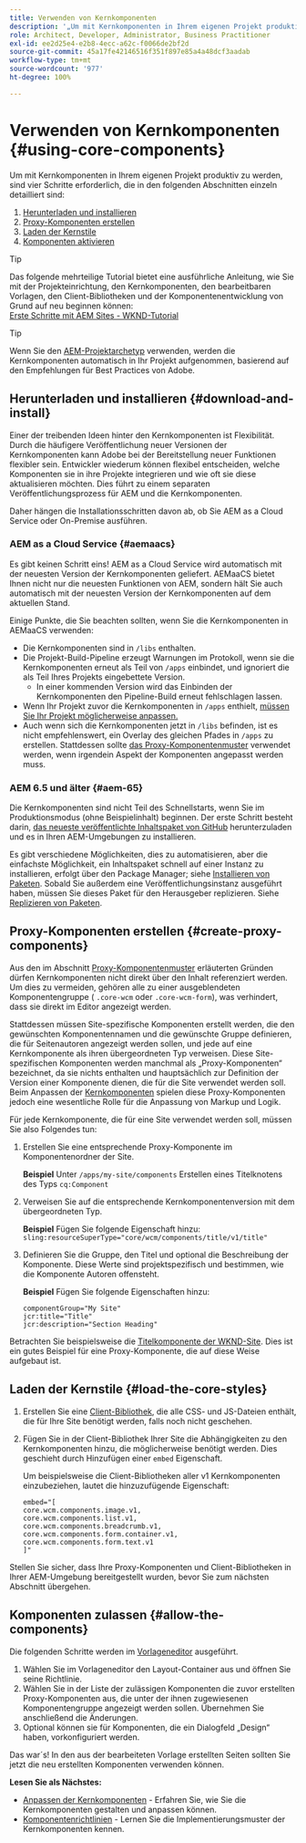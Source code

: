 ```yaml
---
title: Verwenden von Kernkomponenten
description: '„Um mit Kernkomponenten in Ihrem eigenen Projekt produktiv zu werden, sind drei Schritte erforderlich: herunterladen und installieren, Proxy-Komponenten erstellen, die Kernstile laden und die Komponenten in Ihren Vorlagen zulassen.“'
role: Architect, Developer, Administrator, Business Practitioner
exl-id: ee2d25e4-e2b8-4ecc-a62c-f0066de2bf2d
source-git-commit: 45a17fe42146516f351f897e85a4a48dcf3aadab
workflow-type: tm+mt
source-wordcount: '977'
ht-degree: 100%

---
```


# Verwenden von Kernkomponenten {#using-core-components}

Um mit Kernkomponenten in Ihrem eigenen Projekt produktiv zu werden, sind vier Schritte erforderlich, die in den folgenden Abschnitten einzeln detailliert sind:

1. [Herunterladen und installieren](#download-and-install)
1. [Proxy-Komponenten erstellen](#create-proxy-components)
1. [Laden der Kernstile](#load-the-core-styles)
1. [Komponenten aktivieren](#allow-the-components)

>[!TIP]
>
>Das folgende mehrteilige Tutorial bietet eine ausführliche Anleitung, wie Sie mit der Projekteinrichtung, den Kernkomponenten, den bearbeitbaren Vorlagen, den Client-Bibliotheken und der Komponentenentwicklung von Grund auf neu beginnen können:\
>[Erste Schritte mit AEM Sites - WKND-Tutorial](https://docs.adobe.com/content/help/de-DE/experience-manager-learn/getting-started-wknd-tutorial-develop/overview.html)

>[!TIP]
>
>Wenn Sie den [AEM-Projektarchetyp](/help/developing/archetype/overview.md) verwenden, werden die Kernkomponenten automatisch in Ihr Projekt aufgenommen, basierend auf den Empfehlungen für Best Practices von Adobe.

## Herunterladen und installieren {#download-and-install}

Einer der treibenden Ideen hinter den Kernkomponenten ist Flexibilität. Durch die häufigere Veröffentlichung neuer Versionen der Kernkomponenten kann Adobe bei der Bereitstellung neuer Funktionen flexibler sein. Entwickler wiederum können flexibel entscheiden, welche Komponenten sie in ihre Projekte integrieren und wie oft sie diese aktualisieren möchten. Dies führt zu einem separaten Veröffentlichungsprozess für AEM und die Kernkomponenten.

Daher hängen die Installationsschritten davon ab, ob Sie AEM as a Cloud Service oder On-Premise ausführen.

### AEM as a Cloud Service {#aemaacs}

Es gibt keinen Schritt eins! AEM as a Cloud Service wird automatisch mit der neuesten Version der Kernkomponenten geliefert. AEMaaCS bietet Ihnen nicht nur die neuesten Funktionen von AEM, sondern hält Sie auch automatisch mit der neuesten Version der Kernkomponenten auf dem aktuellen Stand.

Einige Punkte, die Sie beachten sollten, wenn Sie die Kernkomponenten in AEMaaCS verwenden:

* Die Kernkomponenten sind in `/libs` enthalten.
* Die Projekt-Build-Pipeline erzeugt Warnungen im Protokoll, wenn sie die Kernkomponenten erneut als Teil von `/apps` einbindet, und ignoriert die als Teil Ihres Projekts eingebettete Version.
   * In einer kommenden Version wird das Einbinden der Kernkomponenten den Pipeline-Build erneut fehlschlagen lassen.
* Wenn Ihr Projekt zuvor die Kernkomponenten in `/apps` enthielt, [müssen Sie Ihr Projekt möglicherweise anpassen.](/help/developing/overview.md#via-aemaacs)
* Auch wenn sich die Kernkomponenten jetzt in `/libs` befinden, ist es nicht empfehlenswert, ein Overlay des gleichen Pfades in `/apps` zu erstellen. Stattdessen sollte [das Proxy-Komponentenmuster](/help/developing/guidelines.md#proxy-component-pattern) verwendet werden, wenn irgendein Aspekt der Komponenten angepasst werden muss.

### AEM 6.5 und älter {#aem-65}

Die Kernkomponenten sind nicht Teil des Schnellstarts, wenn Sie im Produktionsmodus (ohne Beispielinhalt) beginnen. Der erste Schritt besteht darin, [das neueste veröffentlichte Inhaltspaket von GitHub](https://github.com/adobe/aem-core-wcm-components/releases/latest) herunterzuladen und es in Ihren AEM-Umgebungen zu installieren.

Es gibt verschiedene Möglichkeiten, dies zu automatisieren, aber die einfachste Möglichkeit, ein Inhaltspaket schnell auf einer Instanz zu installieren, erfolgt über den Package Manager; siehe [Installieren von Paketen](https://docs.adobe.com/content/help/de-DE/experience-manager-65/administering/contentmanagement/package-manager.html#installing-packages). Sobald Sie außerdem eine Veröffentlichungsinstanz ausgeführt haben, müssen Sie dieses Paket für den Herausgeber replizieren. Siehe [Replizieren von Paketen](https://docs.adobe.com/content/help/de-DE/experience-manager-65/administering/contentmanagement/package-manager.html#replicating-packages).

## Proxy-Komponenten erstellen {#create-proxy-components}

Aus den im Abschnitt [Proxy-Komponentenmuster](/help/developing/guidelines.md#proxy-component-pattern) erläuterten Gründen dürfen Kernkomponenten nicht direkt über den Inhalt referenziert werden. Um dies zu vermeiden, gehören alle zu einer ausgeblendeten Komponentengruppe ( `.core-wcm` oder `.core-wcm-form`), was verhindert, dass sie direkt im Editor angezeigt werden.

Stattdessen müssen Site-spezifische Komponenten erstellt werden, die den gewünschten Komponentennamen und die gewünschte Gruppe definieren, die für Seitenautoren angezeigt werden sollen, und jede auf eine Kernkomponente als ihren übergeordneten Typ verweisen. Diese Site-spezifischen Komponenten werden manchmal als „Proxy-Komponenten“ bezeichnet, da sie nichts enthalten und hauptsächlich zur Definition der Version einer Komponente dienen, die für die Site verwendet werden soll. Beim Anpassen der [Kernkomponenten](/help/developing/customizing.md) spielen diese Proxy-Komponenten jedoch eine wesentliche Rolle für die Anpassung von Markup und Logik.

Für jede Kernkomponente, die für eine Site verwendet werden soll, müssen Sie also Folgendes tun:

1. Erstellen Sie eine entsprechende Proxy-Komponente im Komponentenordner der Site.

   **Beispiel**
Unter `/apps/my-site/components` Erstellen eines Titelknotens des Typs `cq:Component`

1. Verweisen Sie auf die entsprechende Kernkomponentenversion mit dem übergeordneten Typ.

   **Beispiel**
Fügen Sie folgende Eigenschaft hinzu:\
   `sling:resourceSuperType="core/wcm/components/title/v1/title"`

1. Definieren Sie die Gruppe, den Titel und optional die Beschreibung der Komponente. Diese Werte sind projektspezifisch und bestimmen, wie die Komponente Autoren offensteht.

   **Beispiel**
Fügen Sie folgende Eigenschaften hinzu:

   ```shell
   componentGroup="My Site"
   jcr:title="Title"  
   jcr:description="Section Heading"
   ```

Betrachten Sie beispielsweise die [Titelkomponente der WKND-Site](https://github.com/adobe/aem-guides-wknd/blob/master/ui.apps/src/main/content/jcr_root/apps/wknd/components/title/.content.xml). Dies ist ein gutes Beispiel für eine Proxy-Komponente, die auf diese Weise aufgebaut ist.

## Laden der Kernstile {#load-the-core-styles}

1. Erstellen Sie eine [Client-Bibliothek](https://experienceleague.adobe.com/docs/experience-manager-cloud-service/implementing/developing/full-stack/clientlibs.html?lang=de-DE), die alle CSS- und JS-Dateien enthält, die für Ihre Site benötigt werden, falls noch nicht geschehen.
1. Fügen Sie in der Client-Bibliothek Ihrer Site die Abhängigkeiten zu den Kernkomponenten hinzu, die möglicherweise benötigt werden. Dies geschieht durch Hinzufügen einer `embed` Eigenschaft.

   Um beispielsweise die Client-Bibliotheken aller v1 Kernkomponenten einzubeziehen, lautet die hinzuzufügende Eigenschaft:

   ```shell
   embed="[  
   core.wcm.components.image.v1,  
   core.wcm.components.list.v1,  
   core.wcm.components.breadcrumb.v1,  
   core.wcm.components.form.container.v1,  
   core.wcm.components.form.text.v1  
   ]"
   ```

Stellen Sie sicher, dass Ihre Proxy-Komponenten und Client-Bibliotheken in Ihrer AEM-Umgebung bereitgestellt wurden, bevor Sie zum nächsten Abschnitt übergehen.

## Komponenten zulassen {#allow-the-components}

Die folgenden Schritte werden im [Vorlageneditor](https://docs.adobe.com/content/help/de-DE/experience-manager-cloud-service/sites/authoring/features/templates.translate.html) ausgeführt.

1. Wählen Sie im Vorlageneditor den Layout-Container aus und öffnen Sie seine Richtlinie.
1. Wählen Sie in der Liste der zulässigen Komponenten die zuvor erstellten Proxy-Komponenten aus, die unter der ihnen zugewiesenen Komponentengruppe angezeigt werden sollen. Übernehmen Sie anschließend die Änderungen.
1. Optional können sie für Komponenten, die ein Dialogfeld „Design“ haben, vorkonfiguriert werden.

Das war´s! In den aus der bearbeiteten Vorlage erstellten Seiten sollten Sie jetzt die neu erstellten Komponenten verwenden können.

**Lesen Sie als Nächstes:**

* [Anpassen der Kernkomponenten](/help/developing/customizing.md) - Erfahren Sie, wie Sie die Kernkomponenten gestalten und anpassen können.
* [Komponentenrichtlinien](/help/developing/guidelines.md) - Lernen Sie die Implementierungsmuster der Kernkomponenten kennen.
